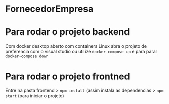 # FornecedorEmpresa
# Para rodar o projeto backend
Com docker desktop aberto com containers Linux abra o projeto de preferencia com o visual studio ou utilize `docker-compose up` e para parar `docker-compose down`

# Para rodar o projeto frontned
Entre na pasta frontend > `npm install` (assim instala as dependencias > `npm start` (para iniciar o projeto)
